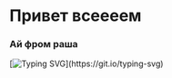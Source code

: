 # Привет всеееем 
### Ай фром раша
[![Typing SVG](https://readme-typing-svg.herokuapp.com?color=%2336BCF7&lines=Как+вам+такое?)](https://git.io/typing-svg)